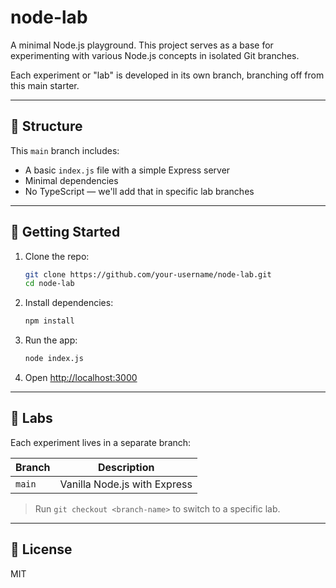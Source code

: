 # node-lab

A minimal Node.js playground. This project serves as a base for experimenting with various Node.js concepts in isolated Git branches.

Each experiment or "lab" is developed in its own branch, branching off from this main starter.

---

## 📁 Structure

This `main` branch includes:

- A basic `index.js` file with a simple Express server
- Minimal dependencies
- No TypeScript — we'll add that in specific lab branches

---

## 🚀 Getting Started

1. Clone the repo:

   ```bash
   git clone https://github.com/your-username/node-lab.git
   cd node-lab
   ```

2. Install dependencies:

   ```bash
   npm install
   ```

3. Run the app:

   ```bash
   node index.js
   ```

4. Open [http://localhost:3000](http://localhost:8080)

---

## 🧪 Labs

Each experiment lives in a separate branch:

| Branch | Description                  |
| ------ | ---------------------------- |
| `main` | Vanilla Node.js with Express |

> Run `git checkout <branch-name>` to switch to a specific lab.

---

## 📄 License

MIT

